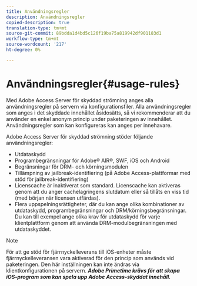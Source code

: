 ```yaml
---
title: Användningsregler
description: Användningsregler
copied-description: true
translation-type: tm+mt
source-git-commit: 89bdda1d4bd5c126f19ba75a819942df901183d1
workflow-type: tm+mt
source-wordcount: '217'
ht-degree: 0%

---
```



# Användningsregler{#usage-rules}

Med Adobe Access Server för skyddad strömning anges alla användningsregler på servern via konfigurationsfiler. Alla användningsregler som anges i det skyddade innehållet åsidosätts, så vi rekommenderar att du använder en enkel anonym princip under paketeringen av innehållet. Användningsregler som kan konfigureras kan anges per innehavare.

Adobe Access Server för skyddad strömning stöder följande användningsregler:

* Utdataskydd
* Programbegränsningar för Adobe® AIR®, SWF, iOS och Android
* Begränsningar för DRM- och körningsmodulen
* Tillämpning av jailbreak-identifiering (på Adobe Access-plattformar med stöd för jailbreak-identifiering)
* Licenscache är inaktiverat som standard. Licenscache kan aktiveras genom att du anger cachelagringens slutdatum eller så tillåts en viss tid (med början när licensen utfärdas).
* Flera uppspelningsrättigheter, där du kan ange olika kombinationer av utdataskydd, programbegränsningar och DRM/körningsbegränsningar. Du kan till exempel ange olika krav för utdataskydd för varje klientplattform genom att använda DRM-modulbegränsningen med utdataskyddet.

>[!NOTE]
>
>För att ge stöd för fjärrnyckelleverans till iOS-enheter måste fjärrnyckelleveransen vara aktiverad för den princip som används vid paketeringen. Den här inställningen kan inte ändras via klientkonfigurationen på servern. ***Adobe Primetime krävs för att skapa iOS-program som kan spela upp Adobe Access-skyddat innehåll.***

